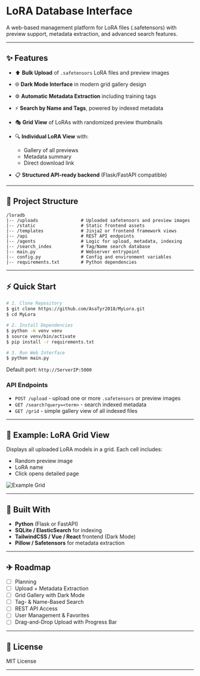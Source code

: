 # LoRA Database Interface

A web-based management platform for LoRA files (.safetensors) with preview support, metadata extraction, and advanced search features.

---

## ✨ Features

* ⬆️ **Bulk Upload** of `.safetensors` LoRA files and preview images
* 🌐 **Dark Mode Interface** in modern grid gallery design
* ⚙️ **Automatic Metadata Extraction** including training tags
* ⚡ **Search by Name and Tags**, powered by indexed metadata
* 🎭 **Grid View** of LoRAs with randomized preview thumbnails
* 🔍 **Individual LoRA View** with:

  * Gallery of all previews
  * Metadata summary
  * Direct download link
* 📋 **Structured API-ready backend** (Flask/FastAPI compatible)

---

## 📃 Project Structure

```
/loradb
|-- /uploads                # Uploaded safetensors and preview images
|-- /static                 # Static frontend assets
|-- /templates              # Jinja2 or frontend framework views
|-- /api                    # REST API endpoints
|-- /agents                 # Logic for upload, metadata, indexing
|-- /search_index           # Tag/Name search database
|-- main.py                 # Webserver entrypoint
|-- config.py               # Config and environment variables
|-- requirements.txt        # Python dependencies
```

---

## ⚡ Quick Start

```bash
# 1. Clone Repository
$ git clone https://github.com/AsaTyr2018/MyLora.git
$ cd MyLora

# 2. Install Dependencies
$ python -m venv venv
$ source venv/bin/activate
$ pip install -r requirements.txt

# 3. Run Web Interface
$ python main.py
```

Default port: `http://ServerIP:5000`

### API Endpoints

* `POST /upload` - upload one or more `.safetensors` or preview images
* `GET /search?query=<term>` - search indexed metadata
* `GET /grid` - simple gallery view of all indexed files

---

## 🔐 Example: LoRA Grid View

Displays all uploaded LoRA models in a grid. Each cell includes:

* Random preview image
* LoRA name
* Click opens detailed page

![Example Grid](docs/grid-example.png)

---

## 🧰 Built With

* **Python** (Flask or FastAPI)
* **SQLite / ElasticSearch** for indexing
* **TailwindCSS / Vue / React** frontend (Dark Mode)
* **Pillow / Safetensors** for metadata extraction

---

## ✈ Roadmap

* [ ] Planning
* [ ] Upload + Metadata Extraction
* [ ] Grid Gallery with Dark Mode
* [ ] Tag- & Name-Based Search
* [ ] REST API Access
* [ ] User Management & Favorites
* [ ] Drag-and-Drop Upload with Progress Bar

---

## 📄 License

MIT License

---

